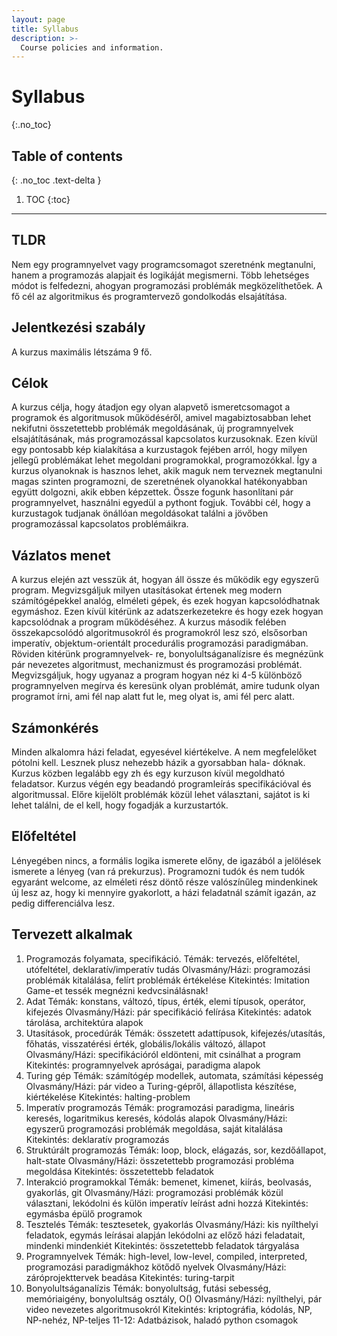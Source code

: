 ```yaml
---
layout: page
title: Syllabus
description: >-
  Course policies and information.
---
```


# Syllabus
{:.no_toc}

## Table of contents
{: .no_toc .text-delta }

1. TOC
{:toc}

---

## TLDR

Nem egy programnyelvet vagy programcsomagot szeretnénk megtanulni,
hanem a programozás alapjait és logikáját megismerni. Több lehetséges
módot is felfedezni, ahogyan programozási problémák megközelíthetőek.
A fő cél az algoritmikus és programtervező gondolkodás elsajátítása.

## Jelentkezési szabály

A kurzus maximális létszáma 9 fő.

## Célok

A kurzus célja, hogy átadjon egy olyan alapvető ismeretcsomagot a
programok és algoritmusok működéséről, amivel magabiztosabban lehet
nekifutni összetettebb problémák megoldásának, új programnyelvek
elsajátításának, más programozással kapcsolatos kurzusoknak. Ezen kívül
egy pontosabb kép kialakítása a kurzustagok fejében arról, hogy milyen
jellegű problémákat lehet megoldani programokkal, programozókkal. Így a
kurzus olyanoknak is hasznos lehet, akik maguk nem terveznek
megtanulni magas szinten programozni, de szeretnének olyanokkal
hatékonyabban együtt dolgozni, akik ebben képzettek. Össze fogunk
hasonlítani pár programnyelvet, használni egyedül a pythont fogjuk.
További cél, hogy a kurzustagok tudjanak önállóan megoldásokat találni a
jövőben programozással kapcsolatos problémáikra.

## Vázlatos menet

A kurzus elején azt vesszük át, hogyan áll össze és működik egy egyszerű
program. Megvizsgáljuk milyen utasításokat értenek meg modern
számítógépekkel analóg, elméleti gépek, és ezek hogyan kapcsolódhatnak
egymáshoz. Ezen kívül kitérünk az adatszerkezetekre és hogy
ezek hogyan kapcsolódnak a program működéséhez. A kurzus második
felében összekapcsolódó algoritmusokról és programokról lesz szó,
elsősorban imperatív, objektum-orientált procedurális programozási
paradigmában. Röviden kitérünk programnyelvek- re,
bonyolultságanalízisre és megnézünk pár nevezetes algoritmust,
mechanizmust és programozási problémát. Megvizsgáljuk, hogy ugyanaz a
program hogyan néz ki 4-5 különböző programnyelven megírva és
keresünk olyan problémát, amire tudunk olyan programot írni, ami fél nap
alatt fut le, meg olyat is, ami fél perc alatt.

## Számonkérés

Minden alkalomra házi feladat, egyesével kiértékelve. A nem megfelelőket
pótolni kell. Lesznek plusz nehezebb házik a gyorsabban hala- dóknak.
Kurzus közben legalább egy zh és egy kurzuson kívül megoldható
feladatsor. Kurzus végén egy beadandó programleírás specifikációval és
algoritmussal. Előre kijelölt problémák közül lehet választani, sajátot is ki
lehet találni, de el kell, hogy fogadják a kurzustartók.

## Előfeltétel

Lényegében nincs, a formális logika ismerete előny, de igazából a
jelölések ismerete a lényeg (van rá prekurzus). Programozni tudók és nem
tudók egyaránt welcome, az elméleti rész döntő része valószínűleg
mindenkinek új lesz az, hogy ki mennyire gyakorlott, a házi feladatnál
számít igazán, az pedig differenciálva lesz.

## Tervezett alkalmak

1. Programozás folyamata, specifikáció.
   Témák: tervezés, előfeltétel, utófeltétel, deklaratív/imperatív tudás
   Olvasmány/Házi: programozási problémák kitalálása, felírt problémák
   értékelése
   Kitekintés: Imitation Game-et tessék megnézni kedvcsinálásnak!
1. Adat
   Témák: konstans, változó, típus, érték, elemi típusok, operátor, kifejezés
   Olvasmány/Házi: pár specifikáció felírása
   Kitekintés: adatok tárolása, architektúra alapok
1. Utasítások, procedúrák
   Témák: összetett adattípusok, kifejezés/utasítás, főhatás, visszatérési érték,
   globális/lokális változó, állapot
   Olvasmány/Házi: specifikációról eldönteni, mit csinálhat a program
   Kitekintés: programnyelvek apróságai, paradigma alapok
1. Turing gép
   Témák: számítógép modellek, automata, számítási képesség
   Olvasmány/Házi: pár video a Turing-gépről, állapotlista készítése,
   kiértékelése
   Kitekintés: halting-problem
1. Imperatív programozás
   Témák: programozási paradigma, lineáris keresés, logaritmikus keresés,
   kódolás alapok
   Olvasmány/Házi: egyszerű programozási problémák megoldása, saját
   kitalálása
   Kitekintés: deklaratív programozás
1. Struktúrált programozás
   Témák: loop, block, elágazás, sor, kezdőállapot, halt-state
   Olvasmány/Házi: összetettebb programozási probléma megoldása
   Kitekintés: összetettebb feladatok
1. Interakció programokkal
   Témák: bemenet, kimenet, kiírás, beolvasás, gyakorlás, git
   Olvasmány/Házi: programozási problémák közül választani, lekódolni és
   külön imperatív leírást adni hozzá
   Kitekintés: egymásba épülő programok
1. Tesztelés
   Témák: tesztesetek, gyakorlás
   Olvasmány/Házi: kis nyílthelyi feladatok, egymás leírásai alapján
   lekódolni az előző házi feladatait, mindenki mindenkiét
   Kitekintés: összetettebb feladatok tárgyalása
1. Programnyelvek
   Témák: high-level, low-level, compiled, interpreted, programozási
   paradigmákhoz kötődő nyelvek
   Olvasmány/Házi: záróprojekttervek beadása
   Kitekintés: turing-tarpit
1. Bonyolultságanalízis
   Témák: bonyolultság, futási sebesség, memóriaigény, bonyolultság
   osztály, O()
   Olvasmány/Házi: nyílthelyi, pár video nevezetes algoritmusokról
   Kitekintés: kriptográfia, kódolás, NP, NP-nehéz, NP-teljes
   11-12: Adatbázisok, haladó python csomagok
